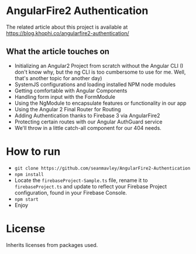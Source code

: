 # AngularFire2 Authentication

The related article about this project is available at https://blog.khophi.co/angularfire2-authentication/

## What the article touches on

 - Initializing an Angular2 Project from scratch without the Angular CLI (I don't know why, but the ng CLI is too cumbersome to use for me. Well, that's another topic for another day)
 - SystemJS configurations and loading installed NPM node modules
 - Getting comfortable with Angular Components
 - Handling form input with the FormModule
 - Using the NgModule to encapsulate features or functionality in our app
 - Using the Angular 2 Final Router for Routing
 - Adding Authentication thanks to Firebase 3 via AngularFire2
 - Protecting certain routes with our Angular AuthGuard service
 - We'll throw in a little catch-all component for our 404 needs.


# How to run

 - `git clone https://github.com/seanmavley/AngularFire2-Authentication`
 - `npm install`
 - Locate the `firebaseProject-Sample.ts` file, rename it to `firebaseProject.ts` and update to reflect your Firebase Project configuration, found in your Firebase Console.
 - `npm start`
 - Enjoy

# License

Inherits licenses from packages used.